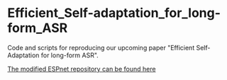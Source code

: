 # Efficient_Self-adaptation_for_long-form_ASR

Code and scripts for reproducing our upcoming paper "Efficient Self-Adaptation for long-form ASR". 

[The modified ESPnet repository can be found here](https://github.com/jsan-tset/espnet_mod_self-adaptation)
